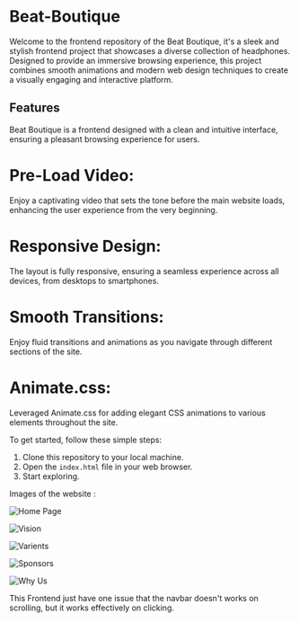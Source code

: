 # Beat-Boutique

Welcome to the frontend repository of the Beat Boutique, it's a sleek and stylish frontend project that 
showcases a diverse collection of headphones. Designed to provide an immersive browsing experience, this project combines 
smooth animations and modern web design techniques to create a visually engaging and interactive platform.

## Features

Beat Boutique is a frontend designed with a clean and intuitive interface, 
ensuring a pleasant browsing experience for users.

# Pre-Load Video: 
Enjoy a captivating video that sets the tone before the main website loads, enhancing the user experience from the very beginning.
# Responsive Design: 
The layout is fully responsive, ensuring a seamless experience across all devices, from desktops to smartphones.
# Smooth Transitions: 
Enjoy fluid transitions and animations as you navigate through different sections of the site.
# Animate.css: 
Leveraged Animate.css for adding elegant CSS animations to various elements throughout the site.

To get started, follow these simple steps:

1. Clone this repository to your local machine.
2. Open the `index.html` file in your web browser.
3. Start exploring.

Images of the website :

![Home Page](https://github.com/ItsAryanSharma/Beat-Boutique/assets/123888689/2b986ada-161e-4bc5-9126-f8494a039677)

![Vision](https://github.com/ItsAryanSharma/Beat-Boutique/assets/123888689/4661801d-19a4-4b5b-8473-c21484bb18a1)

![Varients](https://github.com/ItsAryanSharma/Beat-Boutique/assets/123888689/4a609c72-ebf7-4983-b5fb-7917fb5c3e92)

![Sponsors](https://github.com/ItsAryanSharma/Beat-Boutique/assets/123888689/270ada9b-95c4-4a3c-9161-909afb88f304)

![Why Us](https://github.com/ItsAryanSharma/Beat-Boutique/assets/123888689/ef7d3f73-66d5-46d9-8395-112bfb6306ec)

This Frontend just have one issue that the navbar doesn't works on scrolling, but it works effectively on clicking.
